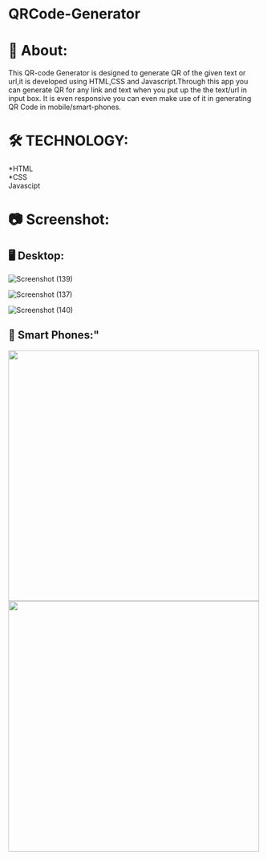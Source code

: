 # QRCode-Generator

# :blue_book: About:
This QR-code Generator is designed to generate QR of the given text or url,it is developed using HTML,CSS and Javascript.Through this app you can generate QR for any link and text when you put up the the text/url in input box. It is even responsive you can even make use of it in generating QR Code in mobile/smart-phones.

# :hammer_and_wrench: TECHNOLOGY:
*HTML
<br>
*CSS
<br>
Javascipt


# :camera: Screenshot:
## :desktop_computer: Desktop:
![Screenshot (139)](https://user-images.githubusercontent.com/109822837/228044334-69dc8e97-4251-49db-ac95-84d1bbcb7cf8.png)

![Screenshot (137)](https://user-images.githubusercontent.com/109822837/228044220-dd1d7f46-133c-4582-b9d8-5486dac19c32.png)

![Screenshot (140)](https://user-images.githubusercontent.com/109822837/228044558-f6dc2280-4a09-493d-a161-82ea3762fed3.png)

## :iphone: Smart Phones:"
<img height="500px"  src="https://user-images.githubusercontent.com/109822837/228044943-ad241517-885f-4985-8121-b7bfeae731d5.jpg" >

<img height="500px" src="https://user-images.githubusercontent.com/109822837/228044949-cf880208-b6df-4779-9bb9-b2506dc47739.jpg">
